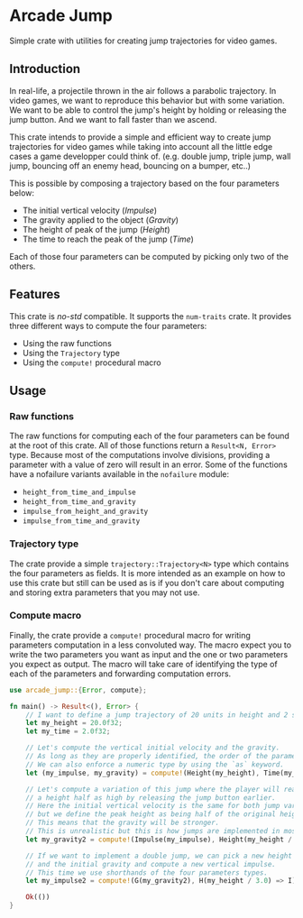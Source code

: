 # Arcade Jump
Simple crate with utilities for creating jump trajectories for video games.


## Introduction

In real-life, a projectile thrown in the air follows a parabolic trajectory.
In video games, we want to reproduce this behavior but with some variation.
We want to be able to control the jump's height by holding or releasing the jump button.
And we want to fall faster than we ascend.

This crate intends to provide a simple and efficient way to create jump trajectories for video games while taking into account all the little edge cases a game developper could think of.
(e.g. double jump, triple jump, wall jump, bouncing off an enemy head, bouncing on a bumper, etc..)

This is possible by composing a trajectory based on the four parameters below:
- The initial vertical velocity (_Impulse_)
- The gravity applied to the object (_Gravity_)
- The height of peak of the jump (_Height_)
- The time to reach the peak of the jump (_Time_)

Each of those four parameters can be computed by picking only two of the others.


## Features

This crate is _no-std_ compatible. It supports the `num-traits` crate.
It provides three different ways to compute the four parameters:
- Using the raw functions
- Using the `Trajectory` type
- Using the `compute!` procedural macro


## Usage

### Raw functions

The raw functions for computing each of the four parameters can be found at the root of this crate.
All of those functions return a `Result<N, Error>` type.
Because most of the computations involve divisions, providing a parameter with a value of zero will result in an error. Some of the functions have a nofailure variants available in the `nofailure` module:
- `height_from_time_and_impulse`
- `height_from_time_and_gravity`
- `impulse_from_height_and_gravity`
- `impulse_from_time_and_gravity`

### Trajectory type

The crate provide a simple `trajectory::Trajectory<N>` type which contains the four parameters as fields. It is more intended as an example on how to use this crate but still can be used as is if you don't care about computing and storing extra parameters that you may not use.


### Compute macro

Finally, the crate provide a `compute!` procedural macro for writing parameters computation in a less convoluted way.
The macro expect you to write the two parameters you want as input and the one or two parameters you expect as output.
The macro will take care of identifying the type of each of the parameters and forwarding computation errors.

```rust
use arcade_jump::{Error, compute};

fn main() -> Result<(), Error> {
    // I want to define a jump trajectory of 20 units in height and 2 seconds to reach that height.
    let my_height = 20.0f32;
    let my_time = 2.0f32;

    // Let's compute the vertical initial velocity and the gravity.
    // As long as they are properly identified, the order of the parameters does not matter.
    // We can also enforce a numeric type by using the `as` keyword.
    let (my_impulse, my_gravity) = compute!(Height(my_height), Time(my_time) => Impulse, Gravity as f32)?;

    // Let's compute a variation of this jump where the player will reach
    // a height half as high by releasing the jump button earlier.
    // Here the initial vertical velocity is the same for both jump variations,
    // but we define the peak height as being half of the original height.
    // This means that the gravity will be stronger.
    // This is unrealistic but this is how jumps are implemented in most games.
    let my_gravity2 = compute!(Impulse(my_impulse), Height(my_height / 2.0) => Gravity)?;

    // If we want to implement a double jump, we can pick a new height
    // and the initial gravity and compute a new vertical impulse.
    // This time we use shorthands of the four parameters types.
    let my_impulse2 = compute!(G(my_gravity2), H(my_height / 3.0) => I)?;

    Ok(())
}
```

